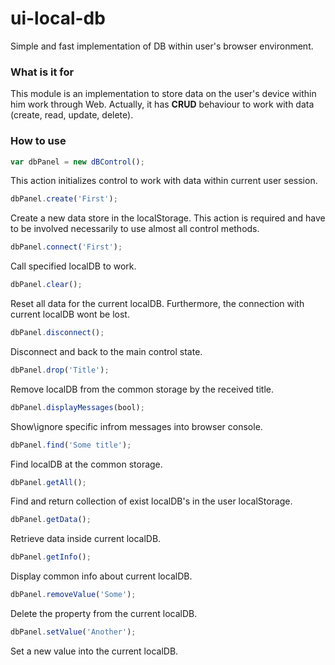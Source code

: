 # ui-local-db
Simple and fast implementation of DB within user's browser environment.

### What is it for

This module is an implementation to store data on the user's device within him work through Web. Actually, it has <b>CRUD</b> behaviour to work with data (create, read, update, delete).

### How to use

```javascript
var dbPanel = new dBControl();
```

This action initializes control to work with data within current user session.

```javascript
dbPanel.create('First');
```

Create a new data store in the localStorage. This action is required and have to be involved necessarily to use almost all control methods.

```javascript
dbPanel.connect('First');
```

Call specified localDB to work.

```javascript
dbPanel.clear();
```

Reset all data for the current localDB. Furthermore, the connection with current localDB wont be lost.

```javascript
dbPanel.disconnect();
```

Disconnect and back to the main control state.

```javascript
dbPanel.drop('Title');
```

Remove localDB from the common storage by the received title.

```javascript
dbPanel.displayMessages(bool);
```

Show\ignore specific infrom messages into browser console.

```javascript
dbPanel.find('Some title');
```

Find localDB at the common storage.

```javascript
dbPanel.getAll();
```

Find and return collection of exist localDB's in the user localStorage.

```javascript
dbPanel.getData();
```

Retrieve data inside current localDB.

```javascript
dbPanel.getInfo();
```

Display common info about current localDB.

```javascript
dbPanel.removeValue('Some');
```

Delete the property from the current localDB.

```javascript
dbPanel.setValue('Another');
```

Set a new value into the current localDB.